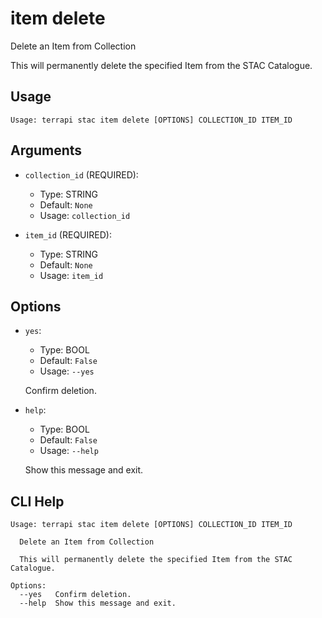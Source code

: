 
# item delete

Delete an Item from Collection


This will permanently delete the specified Item from the STAC Catalogue. 


## Usage

```
Usage: terrapi stac item delete [OPTIONS] COLLECTION_ID ITEM_ID
```

## Arguments

* `collection_id` (REQUIRED):
    * Type: STRING
    * Default: `None`
    * Usage: `collection_id`


* `item_id` (REQUIRED):
    * Type: STRING
    * Default: `None`
    * Usage: `item_id`


## Options

* `yes`:
    * Type: BOOL
    * Default: `False`
    * Usage: `--yes`

    Confirm deletion.



* `help`:
    * Type: BOOL
    * Default: `False`
    * Usage: `--help`

    Show this message and exit.



## CLI Help

```
Usage: terrapi stac item delete [OPTIONS] COLLECTION_ID ITEM_ID

  Delete an Item from Collection

  This will permanently delete the specified Item from the STAC Catalogue.

Options:
  --yes   Confirm deletion.
  --help  Show this message and exit.
```

